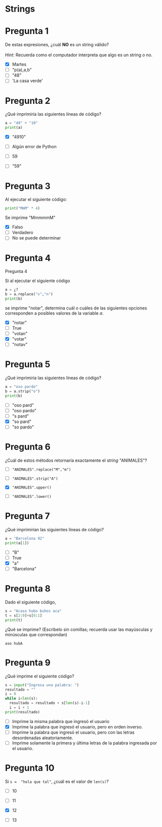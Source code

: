 # Strings

# Pregunta 1

De estas expresiones, ¿cuál **NO** es un string válido?\
<br>
_Hint_: Recuerda como el computador interpreta que algo es un string o no. 
- [X] Martes 
- [ ] "p(a),a,b"
- [ ] "48"
- [ ] 'La casa verde'

# Pregunta 2

¿Qué imprimiría las siguientes líneas de código?

```python
a = "49" + "10"
print(a)
```

- [X] "4910"
- [ ] Algún error de Python
- [ ] 59
- [ ] "59"


# Pregunta 3

Al ejecutar el siguiente código:

```python
print("MmM" * 4)
```

Se imprime "MmmmmM"

- [X] Falso
- [ ] Verdadero
- [ ] No se puede determinar

# Pregunta 4

Pregunta 4

Si al ejecutar el siguiente código

```python
a = ¿?
b = a.replace("v","n")
print(b)
```
se imprime "notar", determina cuál o cuáles de las siguientes opciones
corresponden a posibles valores de la variable _a_. 

- [X] "notar"
- [ ] True
- [ ] "votan"
- [X] "votar"
- [ ] "notav"

# Pregunta 5

¿Qué imprimiría las siguientes líneas de código?

```python
a = "oso pardo"
b = a.strip("o")
print(b)
```

- [ ] "oso pard"
- [ ] "oso pardo"
- [ ] "s pard"
- [X] "so pard"
- [ ] "so pardo"

# Pregunta 6

¿Cuál de estos métodos retornaría exactamente el _string_ "ANIMALES"?

- [ ] `"ANIMALES".replace("M","m")`
- [ ] `"ANIMALES".strip("A")`
- [X] `"ANIMALES".upper()`
- [ ] `"ANIMALES".lower()`


# Pregunta 7

¿Qué imprimirían las siguientes líneas de código?

```python
a = "Barcelona 92"
print(a[1])
```

- [ ] "B"
- [ ] True
- [X] "a"
- [ ] "Barcelona"

# Pregunta 8

Dado el siguiente código,

```python
s = "Acaso hubo buhos aca"
t = s[2:9]+s[0:1]
print(t)
```

¿Qué se imprime? (Escríbelo sin comillas; recuerda usar las mayúsculas y
minúsculas que correspondan)

    aso hubA

# Pregunta 9

¿Qué imprime el siguiente código?

```python
s = input("Ingresa una palabra: ")
resultado = ""
i = 0
while i<len(s):
  resultado = resultado + s[len(s)-i-1]
  i = i + 1
print(resultado)
```
- [ ] Imprime la misma palabra que ingresó el usuario
- [X] Imprime la palabra que ingresó el usuario, pero en orden inverso.
- [ ] Imprime la palabra que ingresó el usuario, pero con las letras desordenadas aleatoriamente.
- [ ] Imprime solamente la primera y última letras de la palabra ingresada por el usuario.

# Pregunta 10

Si `s =  "hola que tal"`, ¿cuál es el valor de `len(s)`?

- [ ] 10
- [ ] 11
- [X] 12
- [ ] 13

